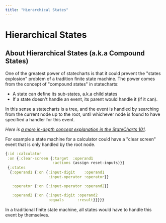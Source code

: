 ```yaml
---
title: "Hierarchical States"
---
```


# Hierarchical States

## About Hierarchical States (a.k.a Compound States)

One of the greatest power of statecharts is that it could prevent the
"states explosion" problem of a tradition finite state machine. The power
comes from the concept of "compound states" in statecharts:

* A state can define its sub-states, a.k.a child states
* If a state doesn't handle an event, its parent would handle it (if it can).

In this sense a statecharts is a tree, and the event is handled by
searching from the current node up to the root, until whichever node
is found to have specified a handler for this event.

*Here is [a more in-depth concept explanation in the StateCharts
101](https://statecharts.github.io/glossary/compound-state.html).*

For example a state machine for a calculator could have a "clear
screen" event that is only handled by the root node.


```clojure
{:id :calculator
 :on {:clear-screen {:target  :operand1
                     :actions (assign reset-inputs)}}
 {:states
  {:operand1 {:on {:input-digit    :operand1
                   :input-operator :operator}}

   :operator {:on {:input-operator :operand2}}

   :operand2 {:on {:input-digit :operand2
                   :equals      :result}}}}}
```

In a traditional finite state machine, all states would have to handle this event by themselves.
